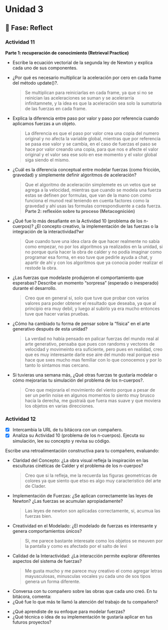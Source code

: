 # Unidad 3


## 🤔 Fase: Reflect

### Actividad 11
**Parte 1: recuperación de conocimiento (Retrieval Practice)**

- Escribe la ecuación vectorial de la segunda ley de Newton y explica cada uno de sus componentes.
  > 
- ¿Por qué es necesario multiplicar la aceleración por cero en cada frame del método update()?.
  > Se multiplican para reiniciarlas en cada frame, ya que si no se reinician las aceleraciones se suman y se acelerarría infinitamnete, y la idea es que la aceleración sea solo la sumatoria de las fuerzas en cada frame.
- Explica la diferencia entre paso por valor y paso por referencia cuando aplicamos fuerzas a un objeto.
  > La diferencia es que el paso por valor crea una copia del numero original y no afecta la variable global, mientras que por referencia se pasa ese valor y se cambia, en el caso de fuerzas el paso se hace por valor creando una copia, para que nos e afecte el valor original y el valor sea ese solo en ese momento y el valor global siga siendo el mismo.
- ¿Cuál es la diferencia conceptual entre modelar fuerzas (como fricción, gravedad) y simplemente definir algoritmos de aceleración?
  > Que el algoritmo de aceleración simplemete es un vetos que se agrega a la velocidad, mientras que cuando se modela una fuerza estas se definen por formulas, que van de la mano con como funciona el munod real teniendo en cuenta factores como la gravedad y ahí usas las formulas correspondiuente a cada fuerza.
**Parte 2: reflexión sobre tu proceso (Metacognición)**
- ¿Qué fue lo más desafiante en la Actividad 10 (problema de los n-cuerpos)? ¿El concepto creativo, la implementación de las fuerzas o la integración de la interactividad?wr
  > Que cuando tuve una idea clara de que hacer realmente no sabía como empezar, no por los algoritmos ya realizados en la unidad, si no porque quría hacer la obra de calder y no podía imaginar como programar esa forma, en eso tuve que pedirle ayuda a chat, y apartir de ahí y con los algoritmos que ya conocia poder realizar el restode la obra.
- ¿Las fuerzas que modelaste produjeron el comportamiento que esperabas? Describe un momento “sorpresa” (esperado o inesperado) durante el desarrollo.
  > Creo que en general sí, solo que tuve que probar con varios valores para poder obtener el resultado que deseaba, ya que al principio era muy debil, y luego al subirlo ya era mucho entonces tuve que hacer varias pruebas.
- ¿Cómo ha cambiado tu forma de pensar sobre la “física” en el arte generativo después de esta unidad?
  > La verdad no había pensado en palicar fuerzas del mundo real al arte generativo, pensaba que pues con randoms y vectores de velocidad y movimeinto era suficiente, pero pues en realidad, creo que es muy interesante darle ese aire del mundo real porque eso hace que sxes mucho mas femiliar con lo que conocemos y por lo tanto lo sintamos mas cercano.
- Si tuvieras una semana más, ¿Qué otras fuerzas te gustaría modelar o cómo mejorarías tu simulación del problema de los n-cuerpos?.
  >Creo que mejoraría el movimiento del viento porque a pesar de ser un perlin noise en algunos momentos lo siento muy brusco hacía la derecha, me gustraíá que fuera mas suave y que moviera los objetos en varias    direcciones. 

### Actividad 12
- [x] Intercambia la URL de tu bitácora con un compañero.
- [x] Analiza su Actividad 10 (problema de los n-cuerpos). Ejecuta su simulación, lee su concepto y revisa su código.

Escribe una retroalimentación constructiva para tu compañero, evaluando:

- Claridad del Concepto: ¿La obra visual refleja la inspiración en las esculturas cinéticas de Calder y el problema de los n-cuerpos?
  > Creo que si la refleja, me la recuerda las figuras geometricas de colores ya que siento que etso es algo muy caracteristico del arte de Clader. 
- Implementación de Fuerzas: ¿Se aplican correctamente las leyes de Newton? ¿Las fuerzas se acumulan apropiadamente?
  > Las leyes de newton son aplicadas correctamente, si, acumua las fuerzas bien.
- Creatividad en el Modelado: ¿El modelado de fuerzas es interesante y genera comportamientos únicos?
  > Si, me parece bastante interesate como los objetos se meuven por la pantalla y como es afectado por el salto de levi
- Calidad de la Interactividad: ¿La interacción permite explorar diferentes aspectos del sistema de fuerzas?
  > Me gusta mucho y me parece muy creativo el como agregar letras mayusculosas, minusculas vocales yu cada uno de sos tipos genera un forma diferente. 
- Conversa con tu compañero sobre las obras que cada uno creó. En tu bitácora, comenta:
- ¿Qué fue lo que más te llamó la atención del trabajo de tu compañero?
  > 
- ¿Qué aprendiste de su enfoque para modelar fuerzas?
- ¿Qué técnica o idea de su implementación te gustaría aplicar en tus futuros proyectos?


